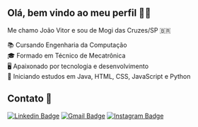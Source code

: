 ## Olá, bem vindo ao meu perfil 👋🏻

Me chamo João Vitor e sou de Mogi das Cruzes/SP 🇧🇷

📚 Cursando Engenharia da Computação  
🎓 Formado em Técnico de Mecatrônica  
🖥️ Apaixonado por tecnologia e desenvolvimento  
🚀 Iniciando estudos em Java, HTML, CSS, JavaScript e Python  
  
## Contato 📲
[![Linkedin Badge](https://img.shields.io/badge/-JoaoGodoi-blue?style=flat-square&logo=Linkedin&logoColor=white&link=https://www.linkedin.com/in/joao-godoi/)](https://www.linkedin.com/in/joao-godoi/)
[![Gmail Badge](https://img.shields.io/badge/-Gmail-c14438?style=flat-square&logo=Gmail&logoColor=white&link=mailto:jaoo.godoi@gmail.com)](mailto:jaoo.godoi@gmail.com)
[![Instagram Badge](https://img.shields.io/badge/-Instagram-C13584?style=flat-quare&labelColor=C13584&logo=instagram&logoColor=white&link=https://www.instagram.com/joao_godoibjj/)](https://www.instagram.com/joao_godoibjj/)